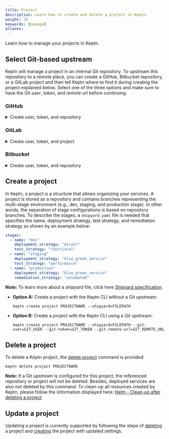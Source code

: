 ```yaml
---
title: Project
description: Learn how to create and delete a project in Keptn.
weight: 20
keywords: [manage]
aliases:
---
```


Learn how to manage your projects in Keptn.

## Select Git-based upstream  

Keptn will manage a project in an internal Git repository. To upstream this repository to a remote place, you can create a GitHub, Bitbucket repository, or a GitLab project and then tell Keptn where to find it during creating the project explained below. Select one of the three options and make sure to have the Git *user*, *token*, and *remote url* before continuing.

### GitHub
<details><summary>Create user, token, and repository</summary>
<p>

1. If you do not have a GitHub user, create a user by [signing up](https://github.com/join?source=header-home). 

1. Create a [personal access token](https://help.github.com/en/articles/creating-a-personal-access-token-for-the-command-line) for your user with *repo* scope:

    {{< popup_image 
    link="./assets/github_access_token.png" 
    caption="GitHub access token" 
    width="600px">}} 

1. (optional) If you want to use a dedicated GitHub organization for your repository, create a [GitHub organization](https://github.com/organizations/new).

1. Go to your account or your GitHub organization and create a [GitHub repository](https://help.github.com/en/articles/create-a-repo).

    **Note:** Click the **Initialize this repository with a README** checkbox to initialize the repository, which is a prerequisite.

    {{< popup_image 
    link="./assets/github_create_repo.png" 
    caption="GitHub create repository" 
    width="600px">}}  

</p>
</details>

### GitLab
<details><summary>Create user, token, and project</summary>
<p>

1. If you do not have a GitLab user, create a user by [signing up for a free trial](https://customers.gitlab.com/trials/new?gl_com=true). 

1. Create a [personal access token](https://docs.gitlab.com/ee/user/profile/personal_access_tokens.html) for your user with *write_repo* scope:

    {{< popup_image 
    link="./assets/gitlab_access_token.png" 
    caption="GitHub access token" 
    width="600px">}} 

1. Go to your account and create a [GitLab project](https://docs.gitlab.com/ee/gitlab-basics/create-project.html).

    **Note:** Click the **Initialize this repository with a README** checkbox to initialize the repository, which is a prerequisite.

    {{< popup_image 
    link="./assets/gitlab_create_project.png" 
    caption="GitLab create project" 
    width="600px">}} 

</p>
</details>

### Bitbucket
<details><summary>Create user, token, and repository</summary>
<p>

1. If you do not have a Bitbucket user, create a user by [signing up for a free trial](https://bitbucket.org/account/signup/). 

1. Create an [app password](https://docs.gitlab.com/ee/user/profile/personal_access_tokens.html) for your user with *Write* permissions. Therefore, select your User > **View profile** > **Settings** > **App passwords** > **Create app password**

    {{< popup_image 
    link="./assets/bitbucket_access_token.png" 
    caption="Bitbucket access token" 
    width="600px">}} 

1. Go to your account and create a [Bitbucket repository](https://docs.gitlab.com/ee/gitlab-basics/create-project.html).

    **Note:** Select *Include a README?* - **Yes, with a template** to initialize the repository, which is a prerequisite.

    {{< popup_image 
    link="./assets/bitbucket_create_repo.png" 
    caption="Bitbucket create repository" 
    width="600px">}} 

</p>
</details>

## Create a project

In Keptn, a project is a structure that allows organizing your services.
A project is stored as a repository and contains branches representing the multi-stage environment (e.g., dev, staging, and production stage). In other words, the separation of stage configurations is based on repository branches. To describe the stages, a `shipyard.yaml` file is needed that specifies the name, deployment strategy, test strategy, and remediation strategy as shown by an example below:

```yaml
stages:
  - name: "dev"
    deployment_strategy: "direct"
    test_strategy: "functional"
  - name: "staging"
    deployment_strategy: "blue_green_service"
    test_strategy: "performance"
  - name: "production"
    deployment_strategy: "blue_green_service"
    remediation_strategy: "automated"
```

**Note:**  To learn more about a *shipyard* file, click here [Shipyard specification](https://github.com/keptn/spec/blob/0.1.3/shipyard.md).

* **Option A:** Create a project with the Keptn CLI without a Git upstream: 
  ```console
  keptn create project PROJECTNAME --shipyard=FILEPATH
  ```

* **Option B:** Create a project with the Keptn CLI using a Git upstream: 
  ```console
  keptn create project PROJECTNAME --shipyard=FILEPATH --git-user=GIT_USER --git-token=GIT_TOKEN --git-remote-url=GIT_REMOTE_URL
  ```

## Delete a project

To delete a Keptn project, the [delete project](../../reference/cli/commands/keptn_delete_project) command is provided:
  ```console
  keptn delete project PROJECTNAME
  ```

**Note:** If a Git upstream is configured for this project, the referenced repository or project will not be deleted. Besides, deployed services are also not deleted by this command. 
To clean-up all resources created by Keptn, please follow the information displayed here: [Helm - Clean-up after deleting a project](../../reference/helm/#clean-up-after-deleting-a-project)

## Update a project

Updating a project is currently supported by following the steps of [deleting](#delete-a-project) a project and [creating](#create-a-project) the project with updated settings.
